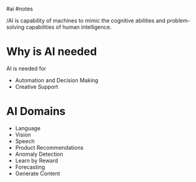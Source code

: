 
#ai #notes 

/AI is capability of machines to mimic the cognitive abilities and problem-solving capabilities of human intelligence.
# Why is AI needed

AI is needed for

- Automation and Decision Making
- Creative Support

# AI Domains

- Language
- Vision
- Speech
- Product Recommendations
- Anomaly Detection
- Learn by Reward
- Forecasting
- Generate Content
